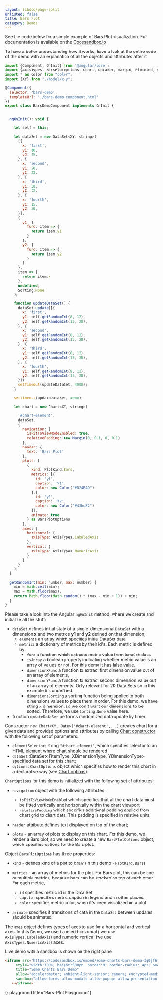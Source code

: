 ```yaml
---
layout: libdoc/page-split
unlisted: false
title: Bars Plot
category: Demos
---
```


See the code below for a simple example of Bars Plot visualization.
Full documentation is available on the [Codesandbox.io](https://codesandbox.io/s/some-charts-bars-demo-3g0jf6?file=/src/app/bars-demo/bars-demo.component.ts)

To have a better understanding how it works, have a look at the entire code of the demo with an explanation of all the objects and attributes after it.

```javascript
import {Component, OnInit} from '@angular/core';
import {AxisTypes, BarsPlotOptions, Chart, DataSet, Margin, PlotKind, Skin, Sorting} from "some-charts";
import * as Color from "color";
import {XY} from "./model/x-y";

@Component({
  selector: 'bars-demo',
  templateUrl: './bars-demo.component.html'
})
export class BarsDemoComponent implements OnInit {


  ngOnInit(): void {

    let self = this;

    let dataSet = new DataSet<XY, string>(
      [{
        x: 'first',
        y1: 10,
        y2: 15,
      }, {
        x: 'second',
        y1: 20,
        y2: 25,
      }, {
        x: 'third',
        y1: 30,
        y2: 35,
      }, {
        x: 'fourth',
        y1: 15,
        y2: 20,
      }],
      {
        y1: {
          func: item => {
            return item.y1
          }
        },
        y2: {
          func: item => {
            return item.y2
          }
        }
      },
      item => {
        return item.x
      },
      undefined,
      Sorting.None
    );

    function updateDataSet() {
      dataSet.update([{
        x: 'first',
        y1: self.getRandomInt(8, 12),
        y2: self.getRandomInt(15, 20),
      }, {
        x: 'second',
        y1: self.getRandomInt(8, 12),
        y2: self.getRandomInt(15, 20),
      }, {
        x: 'third',
        y1: self.getRandomInt(8, 12),
        y2: self.getRandomInt(15, 20),
      }, {
        x: 'fourth',
        y1: self.getRandomInt(8, 12),
        y2: self.getRandomInt(15, 20),
      }])
      setTimeout(updateDataSet, 4000);
    }

    setTimeout(updateDataSet, 4000);

    let chart = new Chart<XY, string>(

      '#chart-element',
      dataSet,
      {
        navigation: {
          isFitToViewModeEnabled: true,
          relativePadding: new Margin(0, 0.1, 0, 0.1)
        },
        header: {
          text: 'Bars Plot'
        },
        plots: [
          {
            kind: PlotKind.Bars,
            metrics: [{
              id: 'y1',
              caption: 'Y1',
              color: new Color("#D24E4D")
            },{
              id: 'y2',
              caption: 'Y2',
              color: new Color("#43bc82")
            }],
            animate: true
          } as BarsPlotOptions
        ],
        axes: {
          horizontal: {
            axisType: AxisTypes.LabeledAxis
          },
          vertical: {
            axisType: AxisTypes.NumericAxis
          }
        }
      }
    );
  }

  getRandomInt(min: number, max: number) {
    min = Math.ceil(min);
    max = Math.floor(max);
    return Math.floor(Math.random() * (max - min + 1)) + min;
  }
}
```

Please take a look into the Angular `ngOnInit` method, where we create and initialize all the stuff:

- `dataSet` defines initial state of a single-dimensional `DataSet` with a dimension **x** and two metrics **y1** and **y2** defined on that dimension;
  - `elements` an array which specifies initial DataSet data
  - `metrics` a dictionary of metrics by their id's. Each metric is defined by:
    - `func` a function which extracts metric value from `DataSet` data.
    - `isArray` a boolean property indicating whether metric value is an array of values or not. For this demo it has false value.
    - `dimensionXFunc` a function to extract first dimension value out of an array of elements,
    - `dimensionYFunc` a function to extract second dimension value out of an array of elements. Only relevant for 2D Data Sets so in this example it's undefined.
    - `dimensionsSorting` a sorting function being applied to both dimensions values to place them in order. For this demo, we have string `x` dimension, so we don't want our dimensions to be sorted. Therefore, we use `Sorting.None` value here.
- function `updateDataSet` performs randomized data update by timer.

Constructor `new Chart<XY, Date>('#chart-element',...)`  creates chart for a given data and provided options and attributes by calling [Chart constructor](/typedoc/classes/Chart.html) with the following set of parameters:
- `elementSelector`: string `"#chart-element"`, which specifies selector to an HTML element where chart should be rendered
- `dataSet` :DataSet<TItemType, XDimensionType, YDimensionType> specified data set for this chart;
- `options`: `ChartOptions` object which specifies how to render this chart in a declarative way (see [Chart options](/typedoc/interfaces/ChartOptions.html)).  

`ChartOptions` for this demo is initialized with the following set of attributes:

- `navigation` object with the following attributes:
    - `isFitToViewModeEnabled` which specifies that all the chart data must be fitted vertically and horizontally within the chart viewport
    - `relativePadding` which specifies additional padding applied from chart grid to chart data. This padding is specified in relative units.

- `header` attribute defines text displayed on top of the chart;
- `plots` - an array of plots to display on this chart. For this demo, we render a Bars plot, so we need to create a new `BarsPlotOptions` object, which specifies options for the Bars plot.

Object `BarsPlotOptions` has three properties:

- `kind` - defines kind of a plot to draw (in this demo - `PlotKind.Bars`)

- `metrics` - an array of metrics for the plot. For Bars plot, this can be one or multiple metrics, because bars can be *stacked* on top of each other. For each metric,
  - `id` specifies metric id in the Data Set
  - `caption` specifies metric caption in legend and in other places.
  - `color` specifies metric color, when it's been visualized on a plot.

- `animate` specifies if transitions of data in the `DataSet` between updates should be animated


The `axes` object defines types of axes to use for a horizontal and vertical axes. In this Demo, we use Labeled horizontal ( we use `AxisTypes.LabeledAxis`) and numeric vertical (we use `AxisTypes.NumericAxis`) axes.

Live demo with a sandbox is shown on the right pane
```html
<iframe src="https://codesandbox.io/embed/some-charts-bars-demo-3g0jf6?fontsize=14&hidenavigation=1&theme=light" 
     style="width:100%; height:500px; border:0; border-radius: 4px; overflow:hidden;"
     title="Some Charts Bars Demo"
     allow="accelerometer; ambient-light-sensor; camera; encrypted-media; geolocation; gyroscope; hid; microphone; midi; payment; usb; vr; xr-spatial-tracking"
     sandbox="allow-forms allow-modals allow-popups allow-presentation allow-same-origin allow-scripts"
   ></iframe>
```
{:.playground title="Bars-Plot Playground"}
